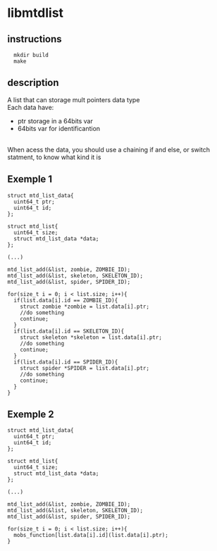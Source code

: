 # libmtdlist
## instructions
```
  mkdir build
  make
```
## description
A list that can storage mult pointers data type<br>
Each data have:
- ptr storage in a 64bits var
- 64bits var for identificantion
<br>
When acess the data, you should use a chaining if and else, or switch statment, to know what kind it is<br>

## Exemple 1
```
struct mtd_list_data{
  uint64_t ptr;
  uint64_t id;
};

struct mtd_list{
  uint64_t size;
  struct mtd_list_data *data;
};

(...)

mtd_list_add(&list, zombie, ZOMBIE_ID);
mtd_list_add(&list, skeleton, SKELETON_ID);
mtd_list_add(&list, spider, SPIDER_ID);

for(size_t i = 0; i < list.size; i++){
  if(list.data[i].id == ZOMBIE_ID){
    struct zombie *zombie = list.data[i].ptr;
    //do something
    continue;
  }
  if(list.data[i].id == SKELETON_ID){
    struct skeleton *skeleton = list.data[i].ptr;
    //do something
    continue;
  }
  if(list.data[i].id == SPIDER_ID){
    struct spider *SPIDER = list.data[i].ptr;
    //do something
    continue;
  }
}
```

## Exemple 2
```
struct mtd_list_data{
  uint64_t ptr;
  uint64_t id;
};

struct mtd_list{
  uint64_t size;
  struct mtd_list_data *data;
};

(...)

mtd_list_add(&list, zombie, ZOMBIE_ID);
mtd_list_add(&list, skeleton, SKELETON_ID);
mtd_list_add(&list, spider, SPIDER_ID);

for(size_t i = 0; i < list.size; i++){
  mobs_function[list.data[i].id](list.data[i].ptr);
}
```
